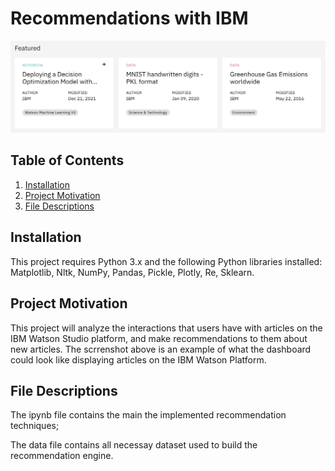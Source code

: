 # Recommendations with IBM

![IBM](https://github.com/keithpink/udacity_data_science/blob/main/recommendations_with_IBM/IBM.png)

## Table of Contents

1. [Installation](#installation)
2. [Project Motivation](#motivation)
3. [File Descriptions](#files)


## Installation <a name="installation"></a>

This project requires Python 3.x and the following Python libraries installed: Matplotlib, Nltk, NumPy, Pandas, Pickle, Plotly, Re, Sklearn.


## Project Motivation<a name="motivation"></a>

This project will analyze the interactions that users have with articles on the IBM Watson Studio platform, and make recommendations to them about new articles. The scrrenshot above is an example of what the dashboard could look like displaying articles on the IBM Watson Platform.

## File Descriptions <a name="files"></a>

The ipynb file contains the main the implemented recommendation techniques;

The data file contains all necessay dataset used to build the recommendation engine.








